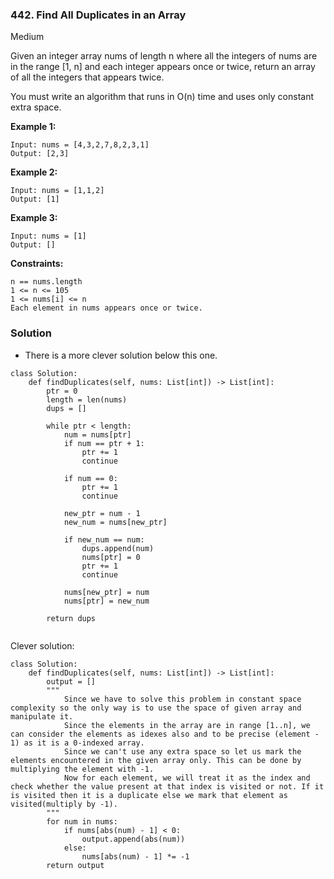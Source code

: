 ### 442. Find All Duplicates in an Array
Medium

Given an integer array nums of length n where all the integers of nums are in the range [1, n] and each integer appears once or twice, return an array of all the integers that appears twice.

You must write an algorithm that runs in O(n) time and uses only constant extra space.
 

**Example 1:**
```
Input: nums = [4,3,2,7,8,2,3,1]
Output: [2,3]
```

**Example 2:**
```
Input: nums = [1,1,2]
Output: [1]
```

**Example 3:**
```
Input: nums = [1]
Output: []
``` 

**Constraints:**
```
n == nums.length
1 <= n <= 105
1 <= nums[i] <= n
Each element in nums appears once or twice.
```

### Solution
- There is a more clever solution below this one.
```
class Solution:
    def findDuplicates(self, nums: List[int]) -> List[int]:
        ptr = 0
        length = len(nums)
        dups = []
        
        while ptr < length:
            num = nums[ptr]
            if num == ptr + 1:
                ptr += 1
                continue
            
            if num == 0:
                ptr += 1
                continue
            
            new_ptr = num - 1
            new_num = nums[new_ptr]
            
            if new_num == num:
                dups.append(num)
                nums[ptr] = 0
                ptr += 1
                continue
            
            nums[new_ptr] = num
            nums[ptr] = new_num
    
        return dups
        
```
Clever solution:
```
class Solution:
    def findDuplicates(self, nums: List[int]) -> List[int]:
        output = []
        """
            Since we have to solve this problem in constant space complexity so the only way is to use the space of given array and manipulate it.
            Since the elements in the array are in range [1..n], we can consider the elements as idexes also and to be precise (element - 1) as it is a 0-indexed array.
            Since we can't use any extra space so let us mark the elements encountered in the given array only. This can be done by multiplying the element with -1.
            Now for each element, we will treat it as the index and check whether the value present at that index is visited or not. If it is visited then it is a duplicate else we mark that element as visited(multiply by -1).
        """
        for num in nums:
            if nums[abs(num) - 1] < 0:
                output.append(abs(num))
            else:
                nums[abs(num) - 1] *= -1
        return output
```

